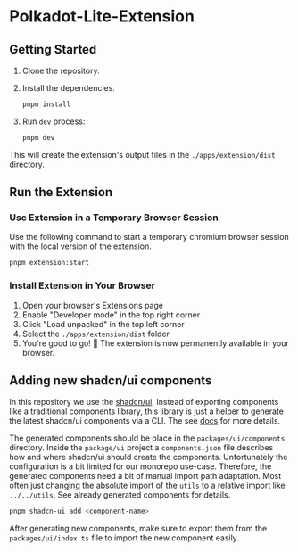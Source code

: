 # Polkadot-Lite-Extension

## Getting Started

1. Clone the repository.
2. Install the dependencies.

   ```zsh
   pnpm install
   ```

3. Run `dev` process:

   ```zsh
   pnpm dev
   ```

This will create the extension's output files in the `./apps/extension/dist` directory.

## Run the Extension

### Use Extension in a Temporary Browser Session

Use the following command to start a temporary chromium browser session with the local version of the extension.

```zsh
pnpm extension:start
```

### Install Extension in Your Browser

1. Open your browser's Extensions page
2. Enable "Developer mode" in the top right corner
3. Click "Load unpacked" in the top left corner
4. Select the `./apps/extension/dist` folder
5. You're good to go! 🎉 The extension is now permanently available in your browser.

## Adding new shadcn/ui components

In this repository we use the [shadcn/ui](https://ui.shadcn.com/). Instead of exporting components like a traditional components library, this library is just a helper to generate the latest shadcn/ui components via a CLI. The see [docs](https://ui.shadcn.com/docs) for more details.

The generated components should be place in the `packages/ui/components` directory. Inside the `package/ui` project a `components.json` file describes how and where shadcn/ui should create the components. Unfortunately the configuration is a bit limited for our monorepo use-case. Therefore, the generated components need a bit of manual import path adaptation. Most often just changing the absolute import of the `utils` to a relative import like `../../utils`. See already generated components for details.

```sh
pnpm shadcn-ui add <component-name>
```

After generating new components, make sure to export them from the `packages/ui/index.ts` file to import the new component easily.
